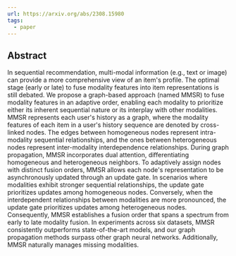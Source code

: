 ```yaml
---
url: https://arxiv.org/abs/2308.15980
tags:
  - paper
---
```

## Abstract

In sequential recommendation, multi-modal information (e.g., text or image) can provide a more comprehensive view of an item's profile. The optimal stage (early or late) to fuse modality features into item representations is still debated. We propose a graph-based approach (named MMSR) to fuse modality features in an adaptive order, enabling each modality to prioritize either its inherent sequential nature or its interplay with other modalities. MMSR represents each user's history as a graph, where the modality features of each item in a user's history sequence are denoted by cross-linked nodes. The edges between homogeneous nodes represent intra-modality sequential relationships, and the ones between heterogeneous nodes represent inter-modality interdependence relationships. During graph propagation, MMSR incorporates dual attention, differentiating homogeneous and heterogeneous neighbors. To adaptively assign nodes with distinct fusion orders, MMSR allows each node's representation to be asynchronously updated through an update gate. In scenarios where modalities exhibit stronger sequential relationships, the update gate prioritizes updates among homogeneous nodes. Conversely, when the interdependent relationships between modalities are more pronounced, the update gate prioritizes updates among heterogeneous nodes. Consequently, MMSR establishes a fusion order that spans a spectrum from early to late modality fusion. In experiments across six datasets, MMSR consistently outperforms state-of-the-art models, and our graph propagation methods surpass other graph neural networks. Additionally, MMSR naturally manages missing modalities.

